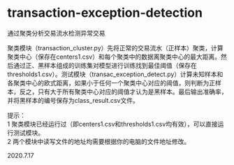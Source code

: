 # transaction-exception-detection
通过聚类分析交易流水检测异常交易

聚类模块（transaction_cluster.py）先将正常的交易流水（正样本）聚类，计算聚类中心（保存在centers1.csv）和每个聚类中的数据离聚类中心的最大距离。然后通过正、黑样本组成的训练集对模型进行训练找到最佳阈值（保存在thresholds1.csv）。测试模块（transac_exception_detect.py）计算未知样本和各聚类中心的欧式距离，如果小于任何一个聚类中心对应的阈值，则判断为正样本，反之，只有大于所有聚类中心对应的阈值才认为是黑样本。最后输出准确率，并将黑样本的编号保存为class_result.csv文件。

提示：  
1 聚类模块已经运行过（即centers1.csv和thresholds1.csv均有效），可以直接运行测试模块。  
2 两个模块中读写文件的地址均需要根据你的电脑的文件地址修改。  
  
2020.7.17
